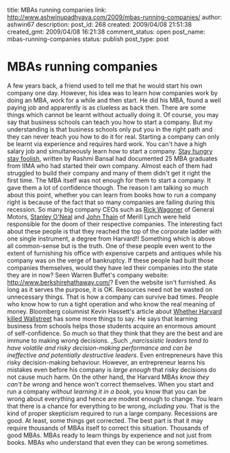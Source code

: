 title: MBAs running companies
link: http://www.ashwinupadhyaya.com/2009/mbas-running-companies/
author: ashwin67
description: 
post_id: 268
created: 2009/04/08 21:51:38
created_gmt: 2009/04/08 16:21:38
comment_status: open
post_name: mbas-running-companies
status: publish
post_type: post

# MBAs running companies

A few years back, a friend used to tell me that he would start his own company one day. However, his idea was to learn how companies work by doing an MBA, work for a while and then start. He did his MBA, found a well paying job and apparently is as clueless as back then. There are some things which cannot be learnt without actually doing it. Of course, you may say that business schools can teach you how to start a company. But my understanding is that business schools only put you in the right path and they can never teach you how to do it for real. Starting a company can only be learnt via experience and requires hard work. You can't have a high salary job and simultaneously learn how to start a company. [Stay hungry stay foolish](http://www.stayhungrybook.com/), written by Rashmi Bansal had documented 25 MBA graduates from IIMA who had started their own company. Almost each of them had struggled to build their company and many of them didn't get it right the first time. The MBA itself was not enough for them to start a company. It gave them a lot of confidence though. The reason I am talking so much about this point, whether you can learn from books how to run a company right is because of the fact that so many companies are failing during this recession. So many big company CEOs such as [Rick Wagoner](http://en.wikipedia.org/wiki/Rick_Wagoner) of General Motors, [Stanley O'Neal](http://en.wikipedia.org/wiki/Stanley_O%27Neal) and [John Thain](http://en.wikipedia.org/wiki/John_Thain) of Merill Lynch were held responsible for the doom of their respective companies. The interesting fact about these people is that they reached the top of the corporate ladder with one single instrument, a degree from Harvard!! Something which is above all common-sense but is the truth. One of these people even went to the extent of furnishing his office with expensive carpets and antiques while his company was on the verge of bankruptcy. If these people had built those companies themselves, would they have led their companies into the state they are in now? Seen Warren Buffet's company website: <http://www.berkshirehathaway.com/>? Even the website isn't furnished. As long as it serves the purpose, it is OK. Resources need not be wasted on unnecessary things. That is how a company can survive bad times. People who know how to run a tight operation and who know the real meaning of money. Bloomberg columnist Kevin Hassett's article about [Whether Harvard killed Wallstreet](http://www.aei.org/publications/filter.all,pubID.29405/pub_detail.asp) has some more things to say. He says that learning business from schools helps those students acquire an enormous amount of self-confidence. So much so that they think that they are the best and are immune to making wrong decisions. _Such __narcissistic leaders tend to have volatile and risky decision-making performance and can be ineffective and potentially destructive leaders_. Even entrepreneurs have this risky decision-making behaviour. However, an entrepreneur learns his mistakes even before his company is _large enough_ that risky decisions do not cause much harm. On the other hand, the Harvard MBAs _know they can't be wrong_ and hence won't correct themselves. When you start and run a company _without learning it in a book_, you know that you can be wrong about everything and hence are modest enough to change. You learn that there is a chance for everything to be wrong, _including you_. That is the kind of proper skepticism required to run a large company. Recessions are good. At least, some things get corrected. The best part is that it may require thousands of MBAs itself to correct this situation. Thousands of good MBAs. MBAs ready to learn things by experience and not just from books. MBAs who understand that even they can be wrong sometimes.